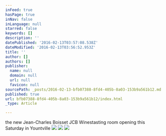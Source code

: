 ```yaml
---
inFeed: true
hasPage: true
inNav: false
inLanguage: null
starred: false
keywords: []
description: ''
datePublished: '2016-02-13T03:57:08.538Z'
dateModified: '2016-02-13T03:56:52.953Z'
title: ''
author: []
authors: []
publisher:
  name: null
  domain: null
  url: null
  favicon: null
sourcePath: _posts/2016-02-13-bfb07388-8fd4-405b-8a03-153b9a561b12.md
published: true
url: bfb07388-8fd4-405b-8a03-153b9a561b12/index.html
_type: Article

---
```

the new Jean-Charles Boisset JCB Winestasting room opening this Saturday in Yountville
![](https://the-grid-user-content.s3-us-west-2.amazonaws.com/c98ecead-5a0d-4a58-b121-fa9df270be95.JPG)
![](https://the-grid-user-content.s3-us-west-2.amazonaws.com/3730d5b3-889a-4964-937e-b8c453ea7c26.JPG)
![](https://the-grid-user-content.s3-us-west-2.amazonaws.com/9c351416-16ef-439c-bd34-f2fc2e6ebd32.JPG)